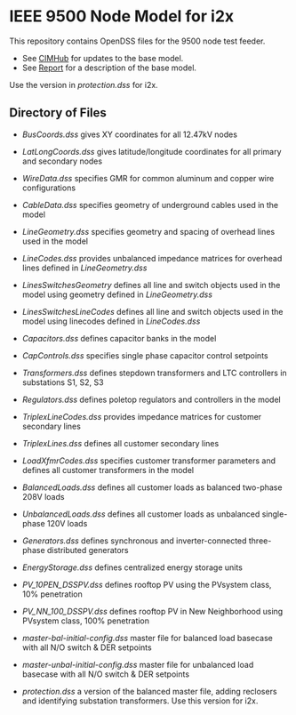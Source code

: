 # IEEE 9500 Node Model for i2x

This repository contains OpenDSS files for the 9500 node test feeder.

* See [CIMHub](https://github.com/GRIDAPPSD/CIMHub/tree/feature/SETO/ieee9500/base) for updates to the base model.
* See [Report](PNNL-33471.pdf) for a description of the base model.

Use the version in _protection.dss_ for i2x.

## Directory of Files

* _BusCoords.dss_ gives XY coordinates for all 12.47kV nodes
* _LatLongCoords.dss_ gives latitude/longitude coordinates for all primary and secondary nodes

* _WireData.dss_ specifies GMR for common aluminum and copper wire configurations
* _CableData.dss_ specifies geometry of underground cables used in the model
* _LineGeometry.dss_ specifies geometry and spacing of overhead lines used in the model
* _LineCodes.dss_ provides unbalanced impedance matrices for overhead lines defined in _LineGeometry.dss_

* _LinesSwitchesGeometry_ defines all line and switch objects used in the model using geometry defined in _LineGeometry.dss_
* _LinesSwitchesLineCodes_ defines all line and switch objects used in the model using linecodes defined in _LineCodes.dss_

* _Capacitors.dss_ defines capacitor banks in the model
* _CapControls.dss_ specifies single phase capacitor control setpoints

* _Transformers.dss_ defines stepdown transformers and LTC controllers in substations S1, S2, S3
* _Regulators.dss_ defines poletop regulators and controllers in the model

* _TriplexLineCodes.dss_ provides impedance matrices for customer secondary lines
* _TriplexLines.dss_ defines all customer secondary lines
* _LoadXfmrCodes.dss_ specifies customer transformer parameters and defines all customer transformers in the model

* _BalancedLoads.dss_ defines all customer loads as balanced two-phase 208V loads
* _UnbalancedLoads.dss_ defines all customer loads as unbalanced single-phase 120V loads 

* _Generators.dss_ defines synchronous and inverter-connected three-phase distributed generators
* _EnergyStorage.dss_ defines centralized energy storage units

* _PV\_10PEN\_DSSPV.dss_ defines rooftop PV using the PVsystem class, 10% penetration
* _PV\_NN\_100\_DSSPV.dss_ defines rooftop PV in New Neighborhood using PVsystem class, 100% penetration

* _master-bal-initial-config.dss_ master file for balanced load basecase with all N/O switch & DER setpoints
* _master-unbal-initial-config.dss_ master file for unbalanced load basecase with all N/O switch & DER setpoints

* _protection.dss_ a version of the balanced master file, adding reclosers and identifying substation transformers. Use this version for i2x.

